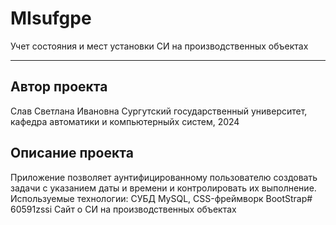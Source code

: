 # MIsufgpe
Учет состояния и мест установки СИ на производственных объектах
***
## Автор проекта
Слав Светлана Ивановна 
Сургутский государственный университет, кафедра автоматики и компьютерныйх систем, 2024
## Описание проекта
Приложение позволяет аунтифицированному пользователю создовать задачи с указанием даты и времени и контролировать их выполнение.
Используемые технологии: СУБД MySQL, CSS-фреймворк BootStrap# 60591zssi
Сайт о СИ на производственных объектах

